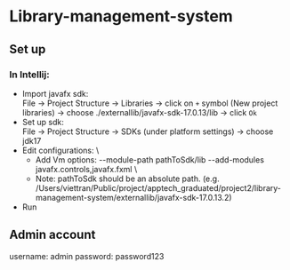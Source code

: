 # Library-management-system

## Set up

### In Intellij:
- Import javafx sdk: \
    File →
    Project Structure → Libraries → click on `+` symbol
    (New project libraries) → choose ./externallib/javafx-sdk-17.0.13/lib → click `Ok`
- Set up sdk: \
  File →
  Project Structure → SDKs (under platform settings) → choose jdk17
- Edit configurations: \
  - Add Vm options: --module-path pathToSdk/lib --add-modules javafx.controls,javafx.fxml \
  - Note: pathToSdk should be an absolute path. (e.g. /Users/viettran/Public/project/apptech_graduated/project2/library-management-system/externallib/javafx-sdk-17.0.13.2)
- Run

## Admin account
username: admin
password: password123
